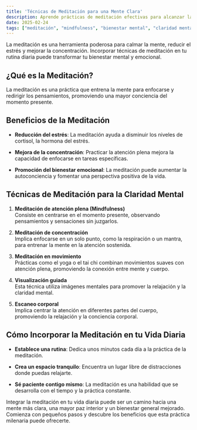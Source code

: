 ```yaml
---
title: 'Técnicas de Meditación para una Mente Clara'
description: Aprende prácticas de meditación efectivas para alcanzar la claridad mental y reducir el estrés en tu vida diaria.
date: 2025-02-24
tags: ["meditación", "mindfulness", "bienestar mental", "claridad mental", "reducción de estrés"]
---
```


La meditación es una herramienta poderosa para calmar la mente, reducir el estrés y mejorar la concentración. Incorporar técnicas de meditación en tu rutina diaria puede transformar tu bienestar mental y emocional.

## ¿Qué es la Meditación?

La meditación es una práctica que entrena la mente para enfocarse y redirigir los pensamientos, promoviendo una mayor conciencia del momento presente.

## Beneficios de la Meditación

- **Reducción del estrés**: La meditación ayuda a disminuir los niveles de cortisol, la hormona del estrés.

- **Mejora de la concentración**: Practicar la atención plena mejora la capacidad de enfocarse en tareas específicas.

- **Promoción del bienestar emocional**: La meditación puede aumentar la autoconciencia y fomentar una perspectiva positiva de la vida.

## Técnicas de Meditación para la Claridad Mental

1. **Meditación de atención plena (Mindfulness)**  
   Consiste en centrarse en el momento presente, observando pensamientos y sensaciones sin juzgarlos.

2. **Meditación de concentración**  
   Implica enfocarse en un solo punto, como la respiración o un mantra, para entrenar la mente en la atención sostenida.

3. **Meditación en movimiento**  
   Prácticas como el yoga o el tai chi combinan movimientos suaves con atención plena, promoviendo la conexión entre mente y cuerpo.

4. **Visualización guiada**  
   Esta técnica utiliza imágenes mentales para promover la relajación y la claridad mental. 

5. **Escaneo corporal**  
   Implica centrar la atención en diferentes partes del cuerpo, promoviendo la relajación y la conciencia corporal. 

## Cómo Incorporar la Meditación en tu Vida Diaria

- **Establece una rutina**: Dedica unos minutos cada día a la práctica de la meditación.

- **Crea un espacio tranquilo**: Encuentra un lugar libre de distracciones donde puedas relajarte.

- **Sé paciente contigo mismo**: La meditación es una habilidad que se desarrolla con el tiempo y la práctica constante.

Integrar la meditación en tu vida diaria puede ser un camino hacia una mente más clara, una mayor paz interior y un bienestar general mejorado. Comienza con pequeños pasos y descubre los beneficios que esta práctica milenaria puede ofrecerte.
